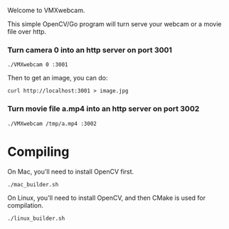 Welcome to VMXwebcam.

This simple OpenCV/Go program will turn serve your webcam or a movie file over http.

### Turn camera 0 into an http server on port 3001

```
./VMXwebcam 0 :3001
```

Then to get an image, you can do:
```
curl http://localhost:3001 > image.jpg
```

### Turn movie file a.mp4 into an http server on port 3002
```
./VMXwebcam /tmp/a.mp4 :3002
```


# Compiling

On Mac, you'll need to install OpenCV first.
```
./mac_builder.sh
```

On Linux, you'll need to install OpenCV, and then CMake is used for compilation.
```
./linux_builder.sh
```